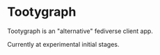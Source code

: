 # Tootygraph

Tootygraph is an "alternative" fediverse client app.

Currently at experimental initial stages.
